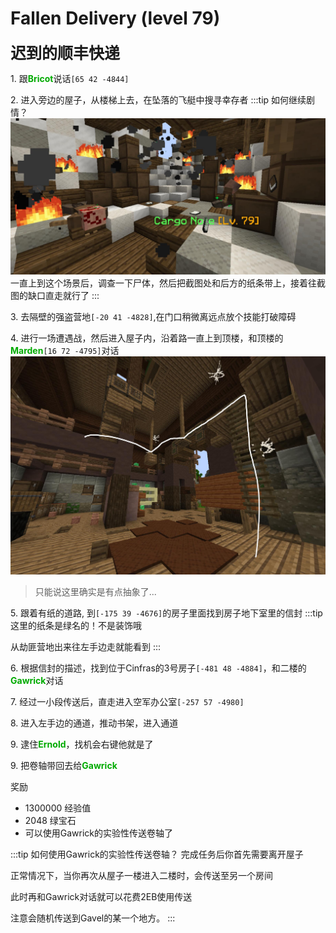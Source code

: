 # Fallen Delivery (level 79)
<span style="font-size: 25px;">**迟到的顺丰快递**</span>

<span class="stage-index">1.</span> 跟<font color=00AA00>**Bricot**</font>说话`[65 42 -4844]`

<span class="stage-index">2.</span> 进入旁边的屋子，从楼梯上去，在坠落的飞艇中搜寻幸存者
:::tip 如何继续剧情？
![](/assets/img/lvl79-1.jpg)
一直上到这个场景后，调查一下尸体，然后把截图处和后方的纸条带上，接着往截图的缺口直走就行了
:::

<span class="stage-index">3.</span> 去隔壁的强盗营地`[-20 41 -4828]`,在门口稍微离远点放个技能打破障碍

<span class="stage-index">4.</span> 进行一场遭遇战，然后进入屋子内，沿着路一直上到顶楼，和顶楼的<font color=00AA00>**Marden**</font>`[16 72 -4795]`对话
![](/assets/img/lvl79-2.jpg)
>只能说这里确实是有点抽象了...

<span class="stage-index">5.</span> 跟着有纸的道路, 到`[-175 39 -4676]`的房子里面找到房子地下室里的信封
:::tip
这里的纸条是绿名的！不是装饰哦

从劫匪营地出来往左手边走就能看到
:::

<span class="stage-index">6.</span> 根据信封的描述，找到位于Cinfras的3号房子`[-481 48 -4884]`，和二楼的<font color=00AA00>**Gawrick**</font>对话

<span class="stage-index">7.</span> 经过一小段传送后，直走进入空军办公室`[-257 57 -4980]`

<span class="stage-index">8.</span> 进入左手边的通道，推动书架，进入通道

<span class="stage-index">9.</span> 逮住<font color=00AA00>**Ernold**</font>，找机会右键他就是了

<span class="stage-index">9.</span> 把卷轴带回去给<font color=00AA00>**Gawrick**</font>

奖励
+ 1300000 经验值
+ 2048 绿宝石
+ 可以使用Gawrick的实验性传送卷轴了

:::tip 如何使用Gawrick的实验性传送卷轴？
完成任务后你首先需要离开屋子

正常情况下，当你再次从屋子一楼进入二楼时，会传送至另一个房间

此时再和Gawrick对话就可以花费2EB使用传送

注意会随机传送到Gavel的某一个地方。
:::